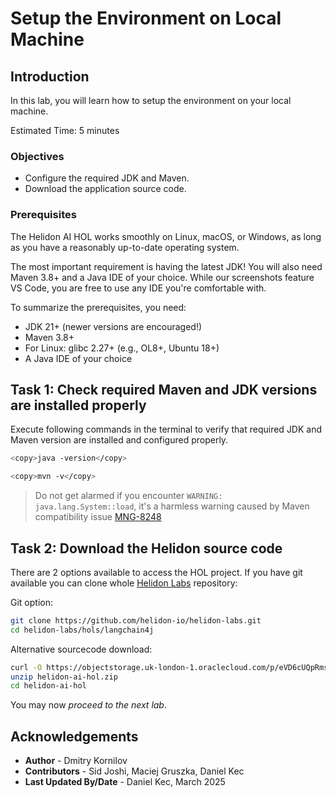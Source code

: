 # Setup the Environment on Local Machine 

## Introduction

In this lab, you will learn how to setup the environment on your local machine.

Estimated Time: 5 minutes


### Objectives

* Configure the required JDK and Maven.
* Download the application source code.

### Prerequisites
The Helidon AI HOL works smoothly on Linux, macOS, or Windows, as long as you have a reasonably up-to-date operating system.

The most important requirement is having the latest JDK! You will also need Maven 3.8+ and a Java IDE of your choice. While our screenshots feature VS Code, you are free to use any IDE you're comfortable with.

To summarize the prerequisites, you need:

* JDK 21+ (newer versions are encouraged!)
* Maven 3.8+
* For Linux: glibc 2.27+ (e.g., OL8+, Ubuntu 18+)
* A Java IDE of your choice


## Task 1: Check required Maven and JDK versions are installed properly

Execute following commands in the terminal to verify that required JDK and Maven version are installed and configured properly.

```bash
<copy>java -version</copy>
```

```bash
<copy>mvn -v</copy>
```

> Do not get alarmed if you encounter `WARNING: java.lang.System::load`, it's a harmless warning caused by Maven compatibility issue [MNG-8248](https://issues.apache.org/jira/browse/MNG-8248)

## Task 2: Download the Helidon source code

There are 2 options available to access the HOL project.
If you have git available you can clone whole [Helidon Labs](https://github.com/helidon-io/helidon-labs/tree/main/hols/langchain4j) repository:

Git option:

```bash
git clone https://github.com/helidon-io/helidon-labs.git
cd helidon-labs/hols/langchain4j
```

Alternative sourcecode download:

```bash
curl -O https://objectstorage.uk-london-1.oraclecloud.com/p/eVD6cUQpRms3iic_ZM4_si54wtIsFTNQUns-_U_HR7ofwQRj4m7qR76IMXDEEFqt/n/lrv4zdykjqrj/b/ankit-bucket/o/helidon-ai-hol.zip
unzip helidon-ai-hol.zip
cd helidon-ai-hol
```

You may now *proceed to the next lab*.

## Acknowledgements

* **Author** -  Dmitry Kornilov
* **Contributors** - Sid Joshi, Maciej Gruszka, Daniel Kec
* **Last Updated By/Date** - Daniel Kec, March 2025
